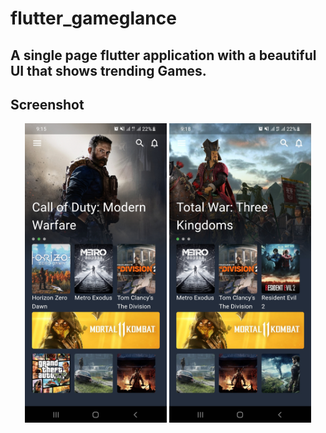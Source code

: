 # flutter_gameglance

## A single page flutter application with a beautiful UI that shows trending Games.

## Screenshot

<p align="center">
<img src="assets/images/screenshots/Screenshot_1.jpg" alt="App Screenshot" width="45%" />
<img src="assets/images/screenshots/Screenshot_2.jpg" alt="App Screenshot" width="45%" />
</p>

